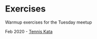 # Exercises
Warmup exercises for the Tuesday meetup


Feb 2020 - [Tennis Kata](blob/master/Feb2020/Program.fs)
